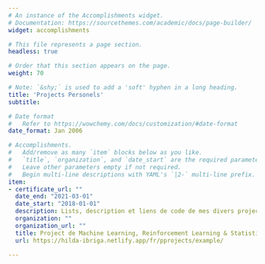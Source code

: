 ```yaml
---
# An instance of the Accomplishments widget.
# Documentation: https://sourcethemes.com/academic/docs/page-builder/
widget: accomplishments

# This file represents a page section.
headless: true

# Order that this section appears on the page.
weight: 70

# Note: `&shy;` is used to add a 'soft' hyphen in a long heading.
title: 'Projects Personels'
subtitle:

# Date format
#   Refer to https://wowchemy.com/docs/customization/#date-format
date_format: Jan 2006

# Accomplishments.
#   Add/remove as many `item` blocks below as you like.
#   `title`, `organization`, and `date_start` are the required parameters.
#   Leave other parameters empty if not required.
#   Begin multi-line descriptions with YAML's `|2-` multi-line prefix.
item:
- certificate_url: ""
  date_end: "2021-03-01"
  date_start: "2018-01-01"
  description: Lists, description et liens de code de mes divers projects personels dans le domaine de la Machine Learning, Reinforcement Learning and et les Statistiques.
  organization: ""
  organization_url: ""
  title: Project de Machine Learning, Reinforcement Learning & Statistiques
  url: https://hilda-ibriga.netlify.app/fr/pprojects/example/  
  
---
```

